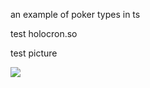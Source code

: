 an example of poker types in ts

test holocron.so

test picture

![](https://holocron.so/uploads/3760be12-character-template.jpeg)

